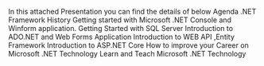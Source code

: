 In this attached Presentation you can find the details of below Agenda
.NET Framework History
Getting started with Microsoft .NET Console and Winform application.
Getting Started with SQL Server
Introduction to ADO.NET and Web Forms Application
Introduction to WEB API ,Entity Framework
Introduction to ASP.NET Core
How to improve your Career on Microsoft .NET Technology
Learn and Teach Microsoft .NET Technology
